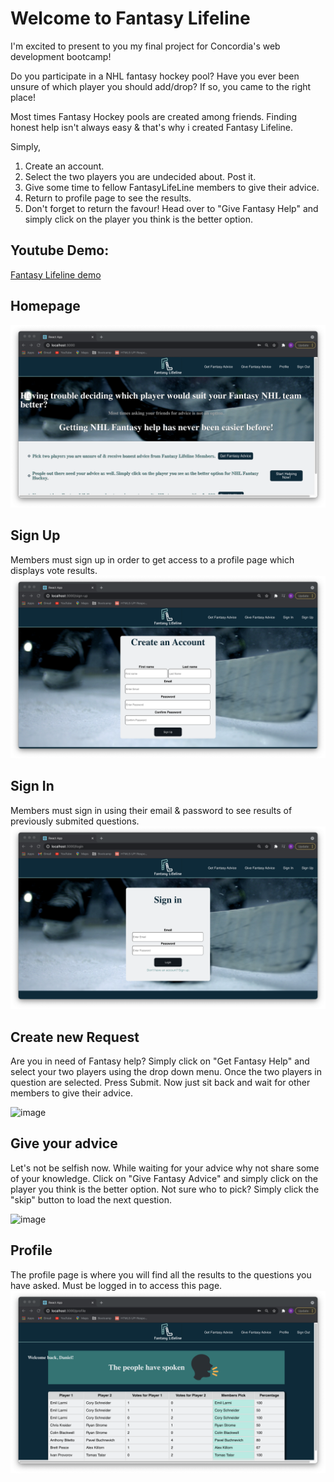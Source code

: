 <h1>Welcome to Fantasy Lifeline</h1>

I'm excited to present to you my final project for Concordia's web development bootcamp!

Do you participate in a NHL fantasy hockey pool? Have you ever been unsure of which player you should add/drop? If so, you came to the right place!

Most times Fantasy Hockey pools are created among friends. Finding honest help isn't always easy & that's why i created Fantasy Lifeline.

Simply,

1. Create an account.
2. Select the two players you are undecided about. Post it.
3. Give some time to fellow FantasyLifeLine members to give their advice.
4. Return to profile page to see the results.
5. Don't forget to return the favour! Head over to "Give Fantasy Help" and simply click on the player you think is the better option.
<h2>Youtube Demo:</h2>
<a href="https://www.youtube.com/watch?v=RULiBI3lWzI">Fantasy Lifeline demo</a>

<h2> Homepage </h2>
<img src="client/public/Images/Homepage.png"></img>

<h2> Sign Up </h2>
Members must sign up in order to get access to a profile page which displays vote results. 
<img src="client/public/Images/Sign In Page.png"></img>
<h2> Sign In </h2>
Members must sign in using their email & password to see results of previously submited questions.
<img src="client/public/Images/Sign-in.png"></img>
<h2> Create new Request </h2>
Are you in need of Fantasy help? Simply click on "Get Fantasy Help" and select your two players using the drop down menu. Once the two players in question are selected. Press Submit. Now just sit back and wait for other members to give their advice.

![image](https://user-images.githubusercontent.com/77982896/116937312-0dd25900-ac37-11eb-9bab-94a07577a079.png)

<h2> Give your advice </h2>

Let's not be selfish now. While waiting for your advice why not share some of your knowledge. Click on "Give Fantasy Advice" and simply click on the player you think is the better option. Not sure who to pick? Simply click the "skip" button to load the next question.

![image](https://user-images.githubusercontent.com/77982896/116937268-fc894c80-ac36-11eb-97e0-972993cc112f.png)

<h2> Profile </h2>
The profile page is where you will find all the results to the questions you have asked. Must be logged in to access this page.

<img src="client/public/Images/ProfilePage.png">
